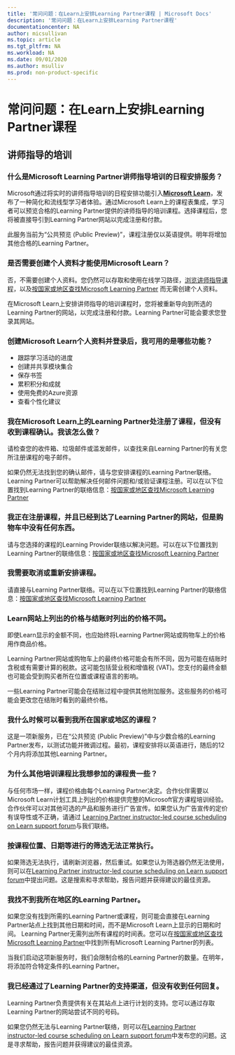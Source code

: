 ```yaml
---
title: '常问问题：在Learn上安排Learning Partner课程 | Microsoft Docs'
description: '常问问题：在Learn上安排Learning Partner课程'
documentationcenter: NA 
author: micsullivan
ms.topic: article
ms.tgt_pltfrm: NA
ms.workload: NA
ms.date: 09/01/2020
ms.author: msulliv
ms.prod: non-product-specific
---
```

# 常问问题：在Learn上安排Learning Partner课程

## 讲师指导的培训

### 什么是Microsoft Learning Partner讲师指导培训的日程安排服务？

Microsoft通过将实时的讲师指导培训的日程安排功能引入[**Microsoft Learn**](/learn)，发布了一种简化和流线型学习者体验。通过Microsoft Learn上的课程表集成，学习者可以预览合格的Learning Partner提供的讲师指导的培训课程。选择课程后，您将被直接导引到Learning Partner网站以完成注册和付款。

此服务当前为“公共预览 (Public Preview)”，课程注册仅以英语提供。明年将增加其他合格的Learning Partner。 

### 是否需要创建个人资料才能使用Microsoft Learn？

否，不需要创建个人资料。您仍然可以存取和使用在线学习路径，[浏览讲师指导课程](/learn/certifications/courses/browse/)，以及[按国家或地区查找Microsoft Learning Partner](/learn/certifications/partners#find-a-microsoft-learning-partner-by-country) 而无需创建个人资料。

在Microsoft Learn上安排讲师指导的培训课程时，您将被重新导向到所选的Learning Partner的网站，以完成注册和付款。Learning Partner可能会要求您登录其网站。 

### 创建Microsoft Learn个人资料并登录后，我可用的是哪些功能？

- 跟踪学习活动的进度 
- 创建并共享模块集合 
- 保存书签 
- 累积积分和成就 
- 使用免费的Azure资源 
- 查看个性化建议 

### 我在Microsoft Learn上的Learning Partner处注册了课程，但没有收到课程确认。我该怎么做？ 

请检查您的收件箱、垃圾邮件或滥发邮件，以查找来自Learning Partner的有关您所注册课程的电子邮件。  

如果仍然无法找到您的确认邮件，请与您安排课程的Learning Partner联络。Learning Partner可以帮助解决任何邮件问题和/或验证课程注册。可以在以下位置找到Learning Partner的联络信息：[按国家或地区查找Microsoft Learning Partner](/learn/certifications/partners#find-a-microsoft-learning-partner-by-country)

### 我正在注册课程，并且已经到达了Learning Partner的网站，但是购物车中没有任何东西。   

请与您选择的课程的Learning Provider联络以解决问题。可以在以下位置找到Learning Partner的联络信息：[按国家或地区查找Microsoft Learning Partner](/learn/certifications/partners#find-a-microsoft-learning-partner-by-country)

### 我需要取消或重新安排课程。   

请直接与Learning Partner联络。可以在以下位置找到Learning Partner的联络信息：[按国家或地区查找Microsoft Learning Partner](/learn/certifications/partners#find-a-microsoft-learning-partner-by-country)

### Learn网站上列出的价格与结账时列出的价格不同。 

即使Learn显示的金额不同，也应始终将Learning Partner网站或购物车上的价格用作商品价格。  

Learning Partner网站或购物车上的最终价格可能会有所不同，因为可能在结账时含税或有需要计算的税款。这可能包括营业税和增值税 (VAT)。您支付的最终金额也可能会受到购买者所在位置或课程语言的影响。  

一些Learning Partner可能会在结账过程中提供其他附加服务。这些服务的价格可能会更改您在结账时看到的最终价格。   

### 我什么时候可以看到我所在国家或地区的课程？  

这是一项新服务，已在“公共预览 (Public Preview)”中与少数合格的Learning Partner发布，以测试功能并微调过程。最初，课程安排将以英语进行，随后的12个月内将添加其他Learning Partner。 

### 为什么其他培训课程比我想参加的课程贵一些？ 

与任何市场一样，课程价格由每个Learning Partner决定。合作伙伴需要以Microsoft Learn计划工具上列出的价格提供完整的Microsoft官方课程培训经验。合作伙伴可以对其他可选的产品和服务进行广告宣传。如果您认为广告宣传的定价有误导性或不正确，请通过 [Learning Partner instructor-led course scheduling on Learn support forum](https://trainingsupport.microsoft.com/iltvilt/forum)与我们联络。 

### 按课程位置、日期等进行的筛选无法正常执行。 

如果筛选无法执行，请刷新浏览器，然后重试。如果您认为筛选器仍然无法使用，则可以在[Learning Partner instructor-led course scheduling on Learn support forum](https://trainingsupport.microsoft.com/iltvilt/forum)中提出问题。这是搜索和寻求帮助，报告问题并获得建议的最佳资源。    
 
### 我找不到我所在地区的Learning Partner。 

如果您没有找到所需的Learning Partner或课程，则可能会直接在Learning Partner站点上找到其他日期和时间，而不是Microsoft Learn上显示的日期和时间。  Learning Partner无需列出所有课程的时间表。您可以在[按国家或地区查找Microsoft Learning Partner](/learn/certifications/partners#find-a-microsoft-learning-partner-by-country)中找到所有Microsoft Learning Partner的列表。 

当我们启动这项新服务时，我们会限制合格的Learning Partner的数量。在明年，将添加符合特定条件的Learning Partner。   

### 我已经通过了Learning Partner的支持渠道，但没有收到任何回复。  

Learning Partner负责提供有关在其站点上进行计划的支持。您可以通过存取Learning Partner的网站尝试不同的号码。   

如果您仍然无法与Learning Partner联络，则可以在[Learning Partner instructor-led course scheduling on Learn support forum](https://trainingsupport.microsoft.com/iltvilt/forum)中发布您的问题。这是寻求帮助，报告问题并获得建议的最佳资源。 



